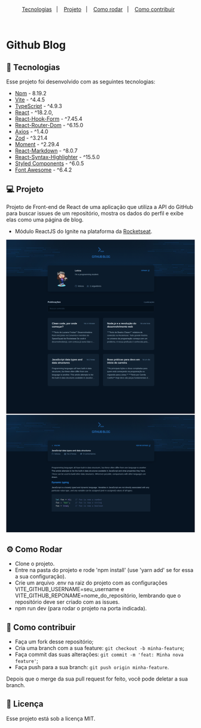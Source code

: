 <p align="center">
  <a href="#-tecnologias">Tecnologias</a>&nbsp;&nbsp;&nbsp;|&nbsp;&nbsp;&nbsp;
  <a href="#-projeto">Projeto</a>&nbsp;&nbsp;&nbsp;|&nbsp;&nbsp;&nbsp;
  <a href="#-como-rodar">Como rodar</a>&nbsp;&nbsp;&nbsp;|&nbsp;&nbsp;&nbsp;
  <a href="#-como-contribuir">Como contribuir</a>&nbsp;&nbsp;&nbsp;
</p>

<br>

# Github Blog

## 🚀 Tecnologias

Esse projeto foi desenvolvido com as seguintes tecnologias:

- [Npm](https://www.npmjs.com/) - 8.19.2
- [Vite](https://vitejs.dev/) - ^4.4.5
- [TypeScript](https://www.typescriptlang.org/) - ^4.9.3
- [React](https://react.dev/) - ^18.2.0,
- [React-Hook-Form](https://react-hook-form.com/) - ^7.45.4
- [React-Router-Dom](https://reactrouter.com/en/main) - ^6.15.0
- [Axios](https://github.com/axios/axios) - ^1.4.0
- [Zod](https://zod.dev/) - ^3.21.4
- [Moment](https://momentjs.com/docs/) - ^2.29.4
- [React-Markdown](https://github.com/remarkjs/react-markdown) - ^8.0.7
- [React-Syntax-Highlighter](https://github.com/react-syntax-highlighter/react-syntax-highlighter) - ^15.5.0
- [Styled Components](https://styled-components.com/) - ^6.0.5
- [Font Awesome](https://fontawesome.com/docs/web/use-with/react/) - ^6.4.2

## 💻 Projeto

Projeto de Front-end de React de uma aplicação que utiliza a API do GitHub para buscar issues de um repositório, mostra os dados do perfil e exibe elas como uma página de blog.

- Módulo ReactJS do Ignite na plataforma da [Rocketseat](https://www.rocketseat.com.br/).

<div align="center">
  <img alt="" src=".github/image.png">
</div>

<div align="center">
  <img alt="" src=".github/image2.png">
</div>

## ⚙️ Como Rodar

- Clone o projeto.
- Entre na pasta do projeto e rode 'npm install' (use 'yarn add' se for essa a sua configuração).
- Crie um arquivo .env na raiz do projeto com as configurações VITE_GITHUB_USERNAME=seu_username e VITE_GITHUB_REPONAME=nome_do_repositório, lembrando que o repositório deve ser criado com as issues.
- npm run dev (para rodar o projeto na porta indicada).

## 🤔 Como contribuir

- Faça um fork desse repositório;
- Cria uma branch com a sua feature: `git checkout -b minha-feature`;
- Faça commit das suas alterações: `git commit -m 'feat: Minha nova feature'`;
- Faça push para a sua branch: `git push origin minha-feature`.

Depois que o merge da sua pull request for feito, você pode deletar a sua branch.

## 📝 Licença

Esse projeto está sob a licença MIT.
